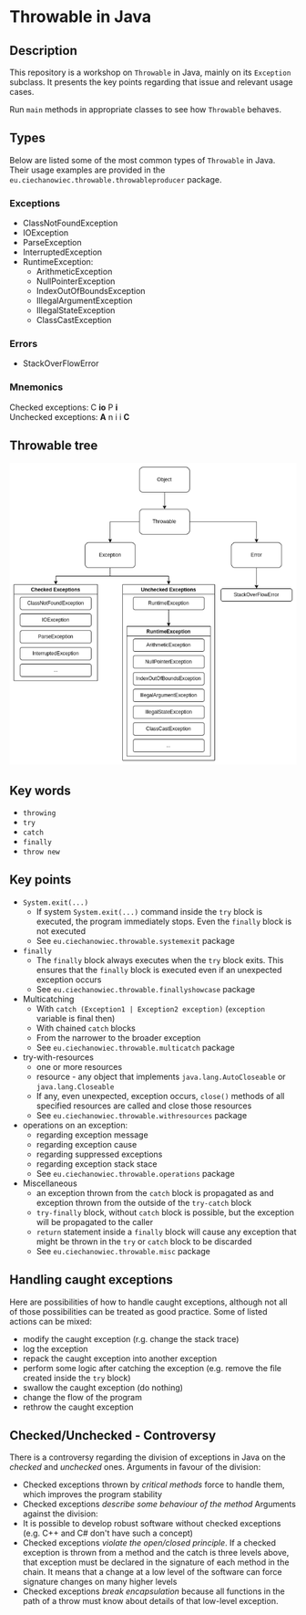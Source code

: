 # Throwable in Java

## Description
This repository is a workshop on `Throwable` in Java, mainly on its `Exception` subclass. It presents the key points regarding that issue and relevant usage cases.

Run `main` methods in appropriate classes to see how `Throwable` behaves.

## Types
Below are listed some of the most common types of `Throwable` in Java. Their usage examples are provided in the `eu.ciechanowiec.throwable.throwableproducer` package.

### Exceptions
* ClassNotFoundException
* IOException
* ParseException
* InterruptedException
* RuntimeException:
  * ArithmeticException
  * NullPointerException
  * IndexOutOfBoundsException
  * IllegalArgumentException
  * IllegalStateException
  * ClassCastException

### Errors
* StackOverFlowError

### Mnemonics
Checked exceptions: C **io** P **i**</br>
Unchecked exceptions: **A** n i i **C**

## Throwable tree
![tree](src/main/resources/tree.png)

## Key words 
* `throwing`
* `try`
* `catch`
* `finally`
* `throw new`

## Key points
* `System.exit(...)`</br>
  * If system `System.exit(...)` command inside the `try` block is executed, the program immediately stops. Even the `finally` block is not executed
  * See `eu.ciechanowiec.throwable.systemexit` package
* `finally`
  * The `finally` block always executes when the `try` block exits. This ensures that the `finally` block is executed even if an unexpected exception occurs
  * See `eu.ciechanowiec.throwable.finallyshowcase` package
* Multicatching
  * With `catch (Exception1 | Exception2 exception)` (`exception` variable is final then)
  * With chained `catch` blocks
  * From the narrower to the broader exception
  * See `eu.ciechanowiec.throwable.multicatch` package
* try-with-resources
  * one or more resources
  * resource - any object that implements `java.lang.AutoCloseable` or `java.lang.Closeable`
  * If any, even unexpected, exception occurs, `close()` methods of all specified resources are called and close those resources
  * See `eu.ciechanowiec.throwable.withresources` package
* operations on an exception:
  * regarding exception message
  * regarding exception cause
  * regarding suppressed exceptions
  * regarding exception stack stace
  * See `eu.ciechanowiec.throwable.operations` package
* Miscellaneous
  * an exception thrown from the `catch` block is propagated as and exception thrown from the outside of the `try-catch` block
  * `try-finally` block, without `catch` block is possible, but the exception will be propagated to the caller
  * `return` statement inside a `finally` block will cause any exception that might be thrown in the `try` or `catch` block to be discarded
  * See `eu.ciechanowiec.throwable.misc` package

## Handling caught exceptions
Here are possibilities of how to handle caught exceptions, although not all of those possibilities can be treated as good practice. Some of listed actions can be mixed:  
* modify the caught exception (r.g. change the stack trace)
* log the exception
* repack the caught exception into another exception
* perform some logic after catching the exception (e.g. remove the file created inside the `try` block)
* swallow the caught exception (do nothing)
* change the flow of the program
* rethrow the caught exception

## Checked/Unchecked - Controversy
There is a controversy regarding the division of exceptions in Java on the *checked* and *unchecked* ones.
Arguments in favour of the division:
* Checked exceptions thrown by *critical methods* force to handle them, which improves the program stability
* Checked exceptions *describe some behaviour of the method* 
Arguments against the division:
* It is possible to develop robust software without checked exceptions (e.g. C++ and C# don't have such a concept)
* Checked exceptions *violate the open/closed principle*. If a checked exception is thrown from a method and the catch is three levels above, that exception must be declared in the signature of each method in the chain. It means that a change at a low level of the software can force signature changes on many higher levels
* Checked exceptions *break encapsulation* because all functions in the path of a throw must know about details of that low-level exception.
